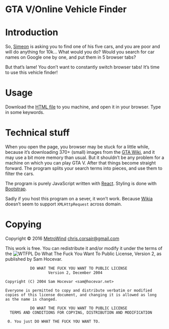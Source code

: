 # GTA V/Online Vehicle Finder

# Introduction

So, [Simeon](http://gta.wikia.com/wiki/Simeon_Car_Export_Requests) is
asking you to find one of his five cars, and you are poor and will do
anything for 10k...  What would you do?  Would you search for car
names on Google one by one, and put them in 5 browser tabs?

But that’s lame!  You don’t want to constantly switch browser tabs!
It’s time to use this vehicle finder!

# Usage

Download the
[HTML file](https://github.com/MetroWind/gtav-vehicle-finder/raw/master/gtav-vehicle-finder.html)
to you machine, and open it in your browser.  Type in some keywords.

# Technical stuff

When you open the page, you browser may be stuck for a little while,
because it’s downloading 370+ (small) images from the
[GTA Wiki](http://gta.wikia.com/wiki/Vehicles_in_GTA_V), and it may
use a bit more memory than usual.  But it shouldn’t be any problem for
a machine on which you can play GTA V.  After that things become
straight forward.  The program splits your search terms into pieces,
and use them to filter the cars.

The program is purely JavaScript written with
[React](https://facebook.github.io/react/).  Styling is done with
[Bootstrap](http://getbootstrap.com).

Sadly if you host this program on a sever, it won’t work.  Because
[Wikia](http://wikia.com/) doesn’t seem to support `XMLHttpRequest`
across domain.

# Copying

Copyright © 2016 [MetroWind](https://github.com/MetroWind) <chris.corsair@gmail.com>

This work is free. You can redistribute it and/or modify it under the
terms of the
![WTFPL](http://www.wtfpl.net/wp-content/uploads/2012/12/wtfpl-badge-2.png)
Do What The Fuck You Want To Public
License, Version 2, as published by Sam Hocevar.

               DO WHAT THE FUCK YOU WANT TO PUBLIC LICENSE
                       Version 2, December 2004
   
    Copyright (C) 2004 Sam Hocevar <sam@hocevar.net>
   
    Everyone is permitted to copy and distribute verbatim or modified
    copies of this license document, and changing it is allowed as long
    as the name is changed.
   
               DO WHAT THE FUCK YOU WANT TO PUBLIC LICENSE
      TERMS AND CONDITIONS FOR COPYING, DISTRIBUTION AND MODIFICATION
   
     0. You just DO WHAT THE FUCK YOU WANT TO.
